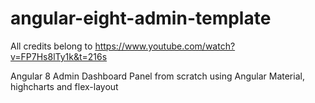 # angular-eight-admin-template


All credits belong to https://www.youtube.com/watch?v=FP7Hs8lTy1k&t=216s

Angular 8 Admin Dashboard Panel from scratch using Angular Material, highcharts and flex-layout
